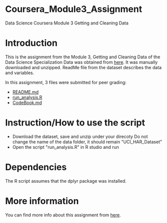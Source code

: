 # Coursera_Module3_Assignment
Data Science Coursera Module 3 Getting and Cleaning Data 

# Introduction
This is the assignment from the Module 3, Getting and Cleaning Data of the Data Science Specialization
Data was obtained from [here](https://d396qusza40orc.cloudfront.net/getdata%2Fprojectfiles%2FUCI%20HAR%20Dataset.zip).
It was manually downloaded and unzipped. ReadMe file from the dataset describes the data and variables.

In this assignment, 3 files were submitted for peer grading:

- [README.md](https://github.com/xingruoyu/Coursera_Module3_Assignment/blob/master/README.md)
- [run_analysis.R]()
- [CodeBook.md]()

# Instruction/How to use the script
- Download the dataset, save and unzip under your direcoty
  Do not change the name of the data folder, it should remain "UCI_HAR_Dataset"
- Open the script "run_analysis.R" in R studio and run

# Dependencies
The R script assumes that the dplyr package was installed.

# More information
You can find more info about this assignment from [here](https://www.coursera.org/learn/data-cleaning/peer/FIZtT/getting-and-cleaning-data-course-project).
